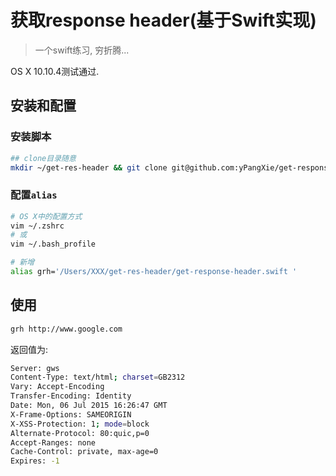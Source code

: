 # 获取response header(基于Swift实现)

> 一个swift练习, 穷折腾...

OS X 10.10.4测试通过.

## 安装和配置

### 安装脚本
```sh
## clone目录随意
mkdir ~/get-res-header && git clone git@github.com:yPangXie/get-response-header.git ~/get-res-header
```

### 配置`alias`

```sh
# OS X中的配置方式
vim ~/.zshrc
# 或
vim ~/.bash_profile

# 新增
alias grh='/Users/XXX/get-res-header/get-response-header.swift '
```

## 使用

```sh
grh http://www.google.com
```

返回值为:

```sh
Server: gws
Content-Type: text/html; charset=GB2312
Vary: Accept-Encoding
Transfer-Encoding: Identity
Date: Mon, 06 Jul 2015 16:26:47 GMT
X-Frame-Options: SAMEORIGIN
X-XSS-Protection: 1; mode=block
Alternate-Protocol: 80:quic,p=0
Accept-Ranges: none
Cache-Control: private, max-age=0
Expires: -1
```
